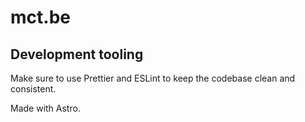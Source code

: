 # mct.be

## Development tooling

Make sure to use Prettier and ESLint to keep the codebase clean and consistent.

Made with Astro.
